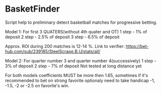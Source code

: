 # BasketFinder
Script help to preliminary detect basketball matches for progressive betting.

Model 1: For first 3 QUATERS(without 4th quater and OT)
1 step - 1% of deposit
2 step - 2.5% of deposit
3 step - 6.5% of deposit

Approx. ROI during 200 matches is 12-14 %.
Link to verifier: https://bet-hub.com/sub/239185/SteelScrape.B.U/stats/all/


Model 2: For quarter number 3 and quarter number 4(successively)
1 step - 3% of deposit
2 step - 7% of deposit
Not tested at long distance yet

For both models coefficients MUST be more then 1.65, sometimes if it's recommended to bet on strong favorite optionaly need to take 
handicap -1, -1.5, -2 or -2.5 on favorite's win.


